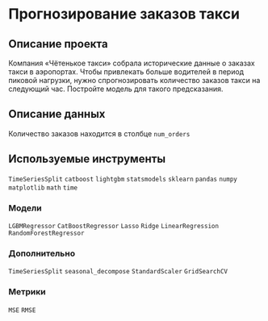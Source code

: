 # Прогнозирование заказов такси

## Описание проекта

Компания «Чётенькое такси» собрала исторические данные о заказах такси в аэропортах. Чтобы привлекать больше водителей в период пиковой нагрузки, нужно спрогнозировать количество заказов такси на следующий час. Постройте модель для такого предсказания.

## Описание данных

Количество заказов находится в столбце `num_orders`

## Используемые инструменты

`TimeSeriesSplit` `catboost` `lightgbm` `statsmodels` `sklearn` `pandas` `numpy` `matplotlib` `math` `time`

### Модели

`LGBMRegressor` `CatBoostRegressor` `Lasso` `Ridge` `LinearRegression` `RandomForestRegressor`

### Дополнительно

`TimeSeriesSplit` `seasonal_decompose` `StandardScaler` `GridSearchCV`

### Метрики

`MSE` `RMSE`